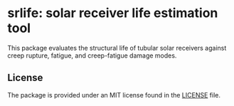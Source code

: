 # srlife: solar receiver life estimation tool

This package evaluates the structural life of tubular solar receivers against
creep rupture, fatigue, and creep-fatigue damage modes.

## License

The package is provided under an MIT license found in the
[LICENSE](LICENSE) file.
